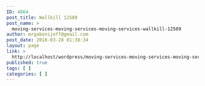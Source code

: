 ```yaml
---
ID: 4864
post_title: Wallkill 12589
post_name: >
  moving-services-moving-services-moving-services-wallkill-12589
author: mrgabonijeff@gmail.com
post_date: 2018-03-28 01:38:34
layout: page
link: >
  http://localhost/wordpress/moving-services-moving-services-moving-services-wallkill-12589/
published: true
tags: [ ]
categories: [ ]
---
```

